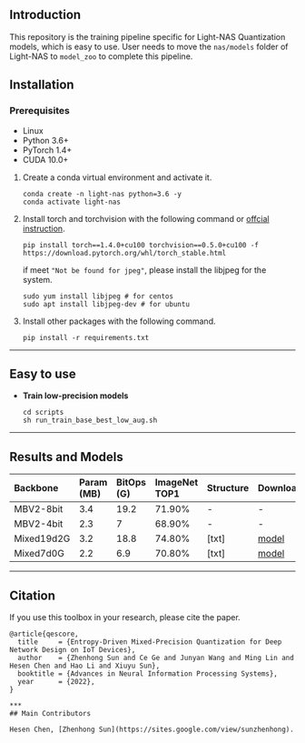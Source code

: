 ## Introduction

This repository is the training pipeline specific for Light-NAS Quantization models, which is easy to use. User needs to move the `nas/models` folder of Light-NAS to `model_zoo` to complete this pipeline. 

## Installation

### Prerequisites
* Linux
* Python 3.6+
* PyTorch 1.4+
* CUDA 10.0+

1. Create a conda virtual environment and activate it.

    ```shell
    conda create -n light-nas python=3.6 -y
    conda activate light-nas
    ```

2. Install torch and torchvision with the following command or [offcial instruction](https://pytorch.org/get-started/locally/).
    ```shell
    pip install torch==1.4.0+cu100 torchvision==0.5.0+cu100 -f https://download.pytorch.org/whl/torch_stable.html
    ```
    if meet `"Not be found for jpeg"`, please install the libjpeg for the system.
    ```shell
    sudo yum install libjpeg # for centos
    sudo apt install libjpeg-dev # for ubuntu
    ```

3. Install other packages with the following command.

    ```shell
    pip install -r requirements.txt
    ```

***
## Easy to use

* **Train low-precision models**
    
    ```shell
    cd scripts
    sh run_train_base_best_low_aug.sh
    ```
***

## Results and Models

|Backbone|Param (MB)|BitOps (G)|ImageNet TOP1|Structure|Download|
|:----|:----|:----|:----|:----|:----|
|MBV2-8bit|3.4|19.2|71.90%| -| -|
|MBV2-4bit|2.3|7|68.90%| -|- |
|Mixed19d2G|3.2|18.8|74.80%|[txt]|[model](https://idstcv.oss-cn-zhangjiakou.aliyuncs.com/LightNAS/quant/mixed-7d0G/quant_238_70.7660.pth.tar) |
|Mixed7d0G|2.2|6.9|70.80%|[txt] |[model](https://idstcv.oss-cn-zhangjiakou.aliyuncs.com/LightNAS/quant/mixed-19d2G/quant_237_74.8180.pth.tar) |

***
## Citation

If you use this toolbox in your research, please cite the paper.

```
@article{qescore,
  title     = {Entropy-Driven Mixed-Precision Quantization for Deep Network Design on IoT Devices},
  author    = {Zhenhong Sun and Ce Ge and Junyan Wang and Ming Lin and Hesen Chen and Hao Li and Xiuyu Sun},
  booktitle = {Advances in Neural Information Processing Systems},
  year      = {2022},
}

***
## Main Contributors

Hesen Chen, [Zhenhong Sun](https://sites.google.com/view/sunzhenhong).
